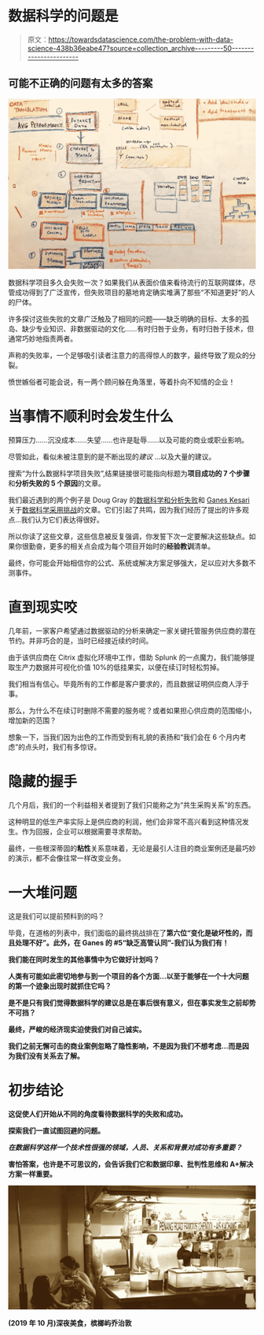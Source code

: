 # 数据科学的问题是

> 原文：<https://towardsdatascience.com/the-problem-with-data-science-438b36eabe47?source=collection_archive---------50----------------------->

## 可能不正确的问题有太多的答案

![](img/1b95cbc265b3d59e0cc321d53153b79f.png)

数据科学项目多久会失败一次？如果我们从表面价值来看待流行的互联网媒体，尽管成功得到了广泛宣传，但失败项目的墓地肯定确实堆满了那些“不知道更好”的人的尸体。

许多探讨这些失败的文章广泛触及了相同的问题——缺乏明确的目标、太多的孤岛、缺少专业知识、非数据驱动的文化……有时归咎于业务，有时归咎于技术，但通常巧妙地指责两者。

声称的失败率，一个足够吸引读者注意力的高得惊人的数字，最终导致了观众的分裂。

愤世嫉俗者可能会说，有一两个顾问躲在角落里，等着扑向不知情的企业！

# 当事情不顺利时会发生什么

预算压力……沉没成本……失望……也许是耻辱……以及可能的商业或职业影响。

尽管如此，看似未被注意到的是不断出现的*建议* …以及大量的建议。

搜索“为什么数据科学项目失败”,结果链接很可能指向标题为**项目成功的 7 个步骤**和**分析失败的 5 个原因**的文章。

我们最近遇到的两个例子是 Doug Gray 的[数据科学和分析失败](https://www.linkedin.com/pulse/10-reasons-analytics-data-science-projects-fail-doug-gray)和 [Ganes Kesari](https://medium.com/u/32b6bb4c10e6?source=post_page-----438b36eabe47--------------------------------) 关于[数据科学采用挑战](/5-adoption-challenges-that-every-data-science-project-faces-9b9618a7242f)的文章。它们引起了共鸣，因为我们经历了提出的许多观点…我们认为它们表达得很好。

所以你读了这些文章，这些信息被反复强调，你发誓下次一定要解决这些缺点。如果你很勤奋，更多的相关点会成为每个项目开始时的**经验教训**清单。

最终，你可能会开始相信你的公式、系统或解决方案足够强大，足以应对大多数不测事件。

# 直到现实咬

几年前，一家客户希望通过数据驱动的分析来确定一家关键托管服务供应商的潜在节约。并非巧合的是，当时已经接近续约时间。

由于该供应商在 Citrix 虚拟化环境中工作，借助 Splunk 的一点魔力，我们能够提取生产力数据并可视化价值 10%的低挂果实，以便在续订时轻松剪掉。

我们相当有信心。毕竟所有的工作都是客户要求的，而且数据证明供应商人浮于事。

那么，为什么不在续订时删除不需要的服务呢？或者如果担心供应商的范围缩小，增加新的范围？

想象一下，当我们因为出色的工作而受到有礼貌的表扬和“我们会在 6 个月内考虑”的点头时，我们有多惊讶。

# 隐藏的握手

几个月后，我们的一个利益相关者提到了我们只能称之为“共生采购关系”的东西。

这种明显的低生产率实际上是供应商的利润，他们会非常不高兴看到这种情况发生。作为回报，企业可以根据需要寻求帮助。

最终，一些根深蒂固的**粘性**关系意味着，无论是最引人注目的商业案例还是最巧妙的演示，都不会像往常一样改变业务。

# 一大堆问题

这是我们可以提前预料到的吗？

毕竟，在道格的列表中，我们面临的最终挑战排在了**第六位“变化是破坏性的，而且处理不好”。此外，在 Ganes 的 **#5“缺乏高管认同”**-我们认为我们有！**

**我们能在同时发生的其他事情中为它做好计划吗？**

**人类有可能如此密切地参与到一个项目的各个方面…以至于能够在一个十大问题的第一个迹象出现时就抓住它吗？**

**是不是只有我们觉得数据科学的建议总是在事后很有意义，但在事实发生之前却势不可挡？**

**最终，严峻的经济现实迫使我们对自己诚实。**

**我们之前无懈可击的商业案例忽略了隐性影响，不是因为我们不想考虑…而是因为我们没有关系去了解。**

# **初步结论**

**这促使人们开始从不同的角度看待数据科学的失败和成功。**

**探索我们一直试图回避的问题。**

***在数据科学这样一个技术性很强的领域，人员、关系和背景对成功有多重要？***

**害怕答案，也许是不可思议的，会告诉我们它和数据印章、批判性思维和 A+解决方案一样重要。**

**![](img/a4b8d02e364d44bf09ecc6c7022625e3.png)**

**(2019 年 10 月)深夜美食，**槟榔屿乔治敦****